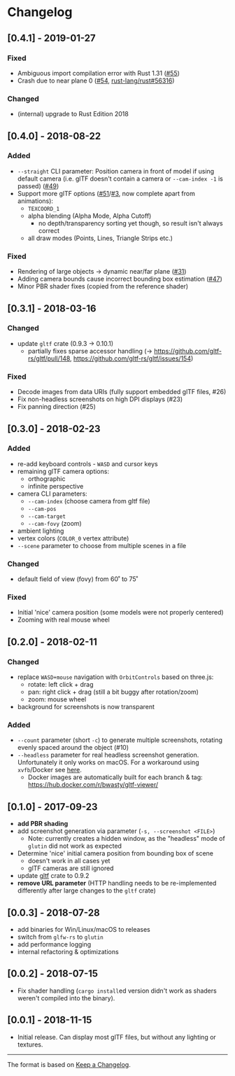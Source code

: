 # Changelog

## [0.4.1] - 2019-01-27
### Fixed
* Ambiguous import compilation error with Rust 1.31 ([#55](https://github.com/bwasty/gltf-viewer/pull/55))
* Crash due to near plane 0 ([#54](https://github.com/bwasty/gltf-viewer/issues/54), [rust-lang/rust#56316](https://github.com/rust-lang/rust/issues/56316))

### Changed
* (internal) upgrade to Rust Edition 2018

## [0.4.0] - 2018-08-22
### Added
* `--straight` CLI parameter: Position camera in front of model if using default camera (i.e. glTF doesn't contain a camera or `--cam-index -1` is passed) ([#49](https://github.com/bwasty/gltf-viewer/pull/49))
* Support more glTF options ([#51](https://github.com/bwasty/gltf-viewer/pull/51)/[#3](https://github.com/bwasty/gltf-viewer/issues/3), now complete apart from animations):
  - `TEXCOORD_1`
  - alpha blending (Alpha Mode, Alpha Cutoff)
    - no depth/transparency sorting yet though, so result isn't always correct
  - all draw modes (Points, Lines, Triangle Strips etc.)

### Fixed
* Rendering of large objects -> dynamic near/far plane ([#31](https://github.com/bwasty/gltf-viewer/pull/31))
* Adding camera bounds cause incorrect bounding box estimation ([#47](https://github.com/bwasty/gltf-viewer/pull/47))
* Minor PBR shader fixes (copied from the reference shader)

## [0.3.1] - 2018-03-16
### Changed
* update `gltf` crate (0.9.3 -> 0.10.1)
  - partially fixes sparse accessor handling (-> https://github.com/gltf-rs/gltf/pull/148, https://github.com/gltf-rs/gltf/issues/154)

### Fixed
* Decode images from data URIs (fully support embedded glTF files, #26)
* Fix non-headless screenshots on high DPI displays (#23)
* Fix panning direction (#25)

## [0.3.0] - 2018-02-23
### Added
* re-add keyboard controls - `WASD` and cursor keys
* remaining glTF camera options:
  - orthographic
  - infinite perspective
* camera CLI parameters:
  - `--cam-index` (choose camera from gltf file)
  - `--cam-pos`
  - `--cam-target`
  - `--cam-fovy` (zoom)
* ambient lighting
* vertex colors (`COLOR_0` vertex attribute)
* `--scene` parameter to choose from multiple scenes in a file

### Changed
* default field of view (fovy) from 60˚ to 75˚

### Fixed
* Initial 'nice' camera position (some models were not properly centered)
* Zooming with real mouse wheel

## [0.2.0] - 2018-02-11
### Changed
* replace `WASD+mouse` navigation with `OrbitControls` based on three.js:
  - rotate: left click + drag
  - pan: right click + drag (still a bit buggy after rotation/zoom)
  - zoom: mouse wheel
* background for screenshots is now transparent

### Added
* `--count` parameter (short `-c`) to generate multiple screenshots, rotating evenly spaced around the object (#10)
* `--headless` parameter for real headless screenshot generation. Unfortunately it only works on macOS. For a workaround using `xvfb`/Docker see [here](https://github.com/bwasty/gltf-viewer#headless-screenshot-generation).
   - Docker images are automatically built for each branch & tag: https://hub.docker.com/r/bwasty/gltf-viewer/


## [0.1.0] - 2017-09-23
* **add PBR shading**
* add screenshot generation via parameter (`-s, --screenshot <FILE>`)
  - Note: currently creates a hidden window, as the "headless" mode of `glutin` did not work as expected
* Determine 'nice' initial camera position from bounding box of scene
  - doesn't work in all cases yet
  - glTF cameras are still ignored
* update [gltf](https://github.com/gltf-rs/gltf) crate to 0.9.2
* **remove URL parameter** (HTTP handling needs to be re-implemented differently after large changes to the `gltf` crate)

## [0.0.3] - 2018-07-28
* add binaries for Win/Linux/macOS to releases
* switch from `glfw-rs` to `glutin`
* add performance logging
* internal refactoring & optimizations

## [0.0.2] - 2018-07-15
* Fix shader handling (`cargo install`ed version didn't work as shaders weren't compiled into the binary).

## [0.0.1] - 2018-11-15
* Initial release. Can display most glTF files, but without any lighting or textures.

---
The format is based on [Keep a Changelog](http://keepachangelog.com/en/1.0.0/).
